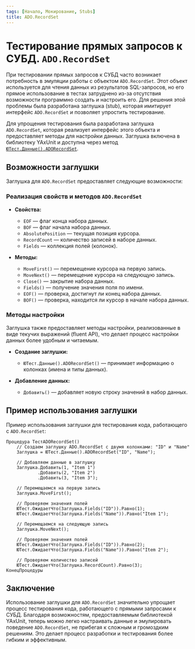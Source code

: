 ```yaml
---
tags: [Начало, Мокирование, Stubs]
title: ADO.RecordSet
---
```


# Тестирование прямых запросов к СУБД. `ADO.RecordSet`

При тестировании прямых запросов к СУБД часто возникает потребность в эмуляции работы с объектом `ADO.RecordSet`. Этот объект используется для чтения данных из результатов SQL-запросов, но его прямое использование в тестах затруднено из-за отсутствия возможности программно создать и настроить его. Для решения этой проблемы была разработана заглушка (stub), которая имитирует интерфейс `ADO.RecordSet` и позволяет упростить тестирование.

Для упрощения тестирования была разработана заглушка `ADO.RecordSet`, которая реализует интерфейс этого объекта и предоставляет методы для настройки данных. Заглушка включена в библиотеку YAxUnit и доступна через метод [`ЮТест.Данные().ADORecordSet`](/api/ЮТТестовыеДанные#adorecordset).

## Возможности заглушки

Заглушка для `ADO.RecordSet` предоставляет следующие возможности:

### Реализация свойств и методов `ADO.RecordSet`

- **Свойства:**
  - `EOF` — флаг конца набора данных.
  - `BOF` — флаг начала набора данных.
  - `AbsolutePosition` — текущая позиция курсора.
  - `RecordCount` — количество записей в наборе данных.
  - `Fields` — коллекция полей (колонок).

- **Методы:**
  - `MoveFirst()` — перемещение курсора на первую запись.
  - `MoveNext()` — перемещение курсора на следующую запись.
  - `Close()` — закрытие набора данных.
  - `Fields()` — получение значения поля по имени.
  - `EOF()` — проверка, достигнут ли конец набора данных.
  - `BOF()` — проверка, находится ли курсор в начале набора данных.

### Методы настройки

Заглушка также предоставляет методы настройки, реализованные в виде текучих выражений (fluent API), что делает процесс настройки данных более удобным и читаемым.

- **Создание заглушки:**
  - `ЮТест.Данные().ADORecordSet()` — принимает информацию о колонках (имена и типы данных).

- **Добавление данных:**
  - `Добавить()` — добавляет новую строку значений в набор данных.

## Пример использования заглушки

Пример использования заглушки для тестирования кода, работающего с `ADO.RecordSet`:

```bsl
Процедура ТестADORecordSet()
    // Создаем заглушку ADO.RecordSet с двумя колонками: "ID" и "Name"
    Заглушка = ЮТест.Данные().ADORecordSet("ID", "Name");

    // Добавляем данные в заглушку
    Заглушка.Добавить(1, "Item 1")
            .Добавить(2, "Item 2")
            .Добавить(3, "Item 3");

    // Перемещаемся на первую запись
    Заглушка.MoveFirst();

    // Проверяем значения полей
    ЮТест.ОжидаетЧто(Заглушка.Fields("ID")).Равно(1);
    ЮТест.ОжидаетЧто(Заглушка.Fields("Name")).Равно("Item 1");

    // Перемещаемся на следующую запись
    Заглушка.MoveNext();

    // Проверяем значения полей
    ЮТест.ОжидаетЧто(Заглушка.Fields("ID")).Равно(2);
    ЮТест.ОжидаетЧто(Заглушка.Fields("Name")).Равно("Item 2");

    // Проверяем количество записей
    ЮТест.ОжидаетЧто(Заглушка.RecordCount).Равно(3);
КонецПроцедуры
```

## Заключение

Использование заглушки для `ADO.RecordSet` значительно упрощает процесс тестирования кода, работающего с прямыми запросами к СУБД. Благодаря возможностям, предоставляемым библиотекой YAxUnit, теперь можно легко настраивать данные и эмулировать поведение `ADO.RecordSet`, не прибегая к сложным и громоздким решениям. Это делает процесс разработки и тестирования более гибким и эффективным.
